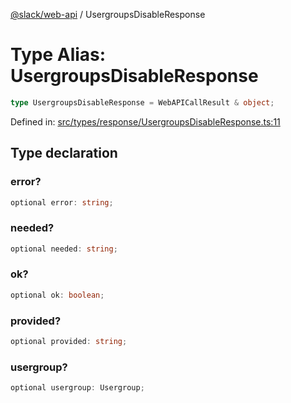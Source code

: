 [@slack/web-api](../index.md) / UsergroupsDisableResponse

# Type Alias: UsergroupsDisableResponse

```ts
type UsergroupsDisableResponse = WebAPICallResult & object;
```

Defined in: [src/types/response/UsergroupsDisableResponse.ts:11](https://github.com/slackapi/node-slack-sdk/blob/main/packages/web-api/src/types/response/UsergroupsDisableResponse.ts#L11)

## Type declaration

### error?

```ts
optional error: string;
```

### needed?

```ts
optional needed: string;
```

### ok?

```ts
optional ok: boolean;
```

### provided?

```ts
optional provided: string;
```

### usergroup?

```ts
optional usergroup: Usergroup;
```
